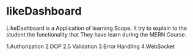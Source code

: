 # likeDashboard

LikeDashboard is a Application of learning Scope. It try to explain to the student the functionality that They have learn during the MERN Course.


1.Authorization
2.OOP
2.5 Validation
3.Error Handling
4.WebSocket
